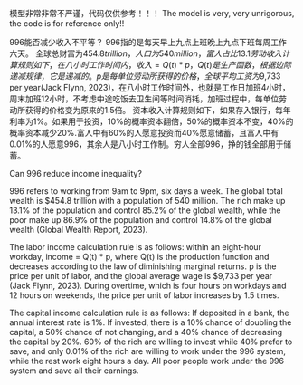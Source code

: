 模型非常非常不严谨，代码仅供参考！！！
The model is very, very unrigorous, the code is for reference only!!


996能否减少收入不平等？
996指的是每天早上九点上班晚上九点下班每周工作六天。
全球总财富为$454.8 trillion，人口为540 million，富人占比13.1%，控制全球财富的85.2%，穷人占比86.9%，控制全球财富的14.8%（Global Wealth Report, 2023）。
劳动收入计算规则如下，在八小时工作时间内，收入=Q(t)*p，Q(t)是生产函数，根据边际递减规律，它是递减的。p是每单位劳动所获得的价格，全球平均工资为$9,733 per year(Jack Flynn, 2023)，在八小时工作时间外，也就是工作日加班4小时，周末加班12小时，不考虑中途吃饭去卫生间等时间消耗，加班过程中，每单位劳动所获得的价格变为原来的1.5倍。
资本收入计算规则如下，如果存入银行，每年利率为1%。如果用于投资，10%的概率资本翻倍，50%的概率资本不变，40%的概率资本减少20%.富人中有60%的人愿意投资而40%愿意储蓄，且富人中有0.01%的人愿意996，其余人是八小时工作制。穷人全部996，挣的钱全部用于储蓄。


Can 996 reduce income inequality? 

996 refers to working from 9am to 9pm, six days a week. The global total wealth is $454.8 trillion with a population of 540 million. The rich make up 13.1% of the population and control 85.2% of the global wealth, while the poor make up 86.9% of the population and control 14.8% of the global wealth (Global Wealth Report, 2023).

The labor income calculation rule is as follows: within an eight-hour workday, income = Q(t) * p, where Q(t) is the production function and decreases according to the law of diminishing marginal returns. p is the price per unit of labor, and the global average wage is $9,733 per year (Jack Flynn, 2023). During overtime, which is four hours on workdays and 12 hours on weekends, the price per unit of labor increases by 1.5 times.

The capital income calculation rule is as follows: If deposited in a bank, the annual interest rate is 1%. If invested, there is a 10% chance of doubling the capital, a 50% chance of not changing, and a 40% chance of decreasing the capital by 20%. 60% of the rich are willing to invest while 40% prefer to save, and only 0.01% of the rich are willing to work under the 996 system, while the rest work eight hours a day. All poor people work under the 996 system and save all their earnings.
